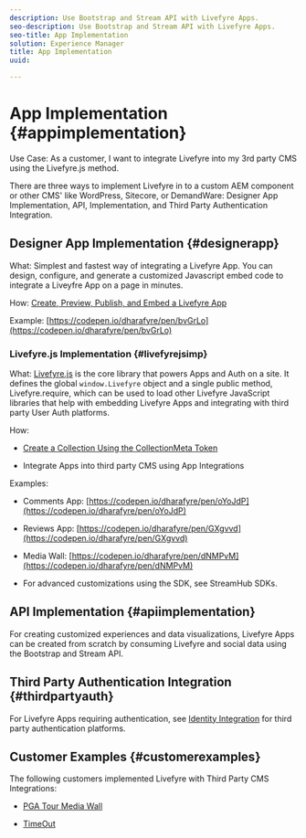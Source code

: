 ```yaml
---
description: Use Bootstrap and Stream API with Livefyre Apps.
seo-description: Use Bootstrap and Stream API with Livefyre Apps.
seo-title: App Implementation
solution: Experience Manager
title: App Implementation
uuid: 

---
```

# App Implementation {#appimplementation}

Use Case: As a customer, I want to integrate Livefyre into my 3rd party CMS using the Livefyre.js method.

There are three ways to implement Livefyre in to a custom AEM component or other CMS' like WordPress, Sitecore, or DemandWare: Designer App Implementation, API, Implementation, and Third Party Authentication Integration.

## Designer App Implementation {#designerapp}

What: Simplest and fastest way of integrating a Livefyre App. You can design, configure, and generate a customized Javascript embed code to integrate a Liveyfre App on a page in minutes.

How: [Create, Preview, Publish, and Embed a Livefyre App](/help/using/c-about-apps/c-create-an-app.md)

Example: [https://codepen.io/dharafyre/pen/bvGrLo](https://codepen.io/dharafyre/pen/bvGrLo)

### Livefyre.js Implementation {#livefyrejsimp}

What: [Livefyre.js](/help/implementation/c-livefyre.js.md) is the core library that powers Apps and Auth on a site. It defines the global `window.Livefyre` object and a single public method, Livefyre.require, which can be used to load other Livefyre JavaScript libraries that help with embedding Livefyre Apps and integrating with third party User Auth platforms.

How:

* [Create a Collection Using the CollectionMeta Token](/help/implementation/t-create-a-collectionmeta-token.md)

* Integrate Apps into third party CMS using App Integrations

Examples:

* Comments App: [https://codepen.io/dharafyre/pen/oYoJdP](https://codepen.io/dharafyre/pen/oYoJdP)

* Reviews App: [https://codepen.io/dharafyre/pen/GXgvvd](https://codepen.io/dharafyre/pen/GXgvvd)

* Media Wall: [https://codepen.io/dharafyre/pen/dNMPvM](https://codepen.io/dharafyre/pen/dNMPvM)

* For advanced customizations using the SDK, see StreamHub SDKs.

## API Implementation {#apiimplementation}

For creating customized experiences and data visualizations, Livefyre Apps can be created from scratch by consuming Livefyre and social data using the Bootstrap and Stream API.

## Third Party Authentication Integration {#thirdpartyauth}

For Livefyre Apps requiring authentication, see [Identity Integration](/help/implementation/t-about-identity-integration/t-about-identity-integration.md) for third party authentication platforms.

## Customer Examples {#customerexamples}

The following customers implemented Livefyre with Third Party CMS Integrations:

* [PGA Tour Media Wall](https://www.pgatour.com/social-hub.html)

* [TimeOut](https://www.timeout.com/london/restaurants/forest-bar-kitchen#tab_panel_3)

